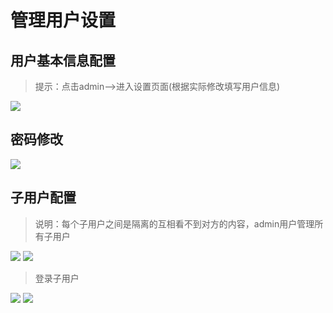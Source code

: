 # 管理用户设置

## 用户基本信息配置

>提示：点击admin-->进入设置页面(根据实际修改填写用户信息)

![](https://image-1302181629.cos.ap-beijing.myqcloud.com/synjq-docs/%E7%94%A8%E6%88%B7%E9%85%8D%E7%BD%AE/%E7%94%A8%E6%88%B7.png)

## 密码修改

![](https://image-1302181629.cos.ap-beijing.myqcloud.com/synjq-docs/%E7%94%A8%E6%88%B7%E9%85%8D%E7%BD%AE/%E5%AF%86%E7%A0%81.png)

## 子用户配置

>说明：每个子用户之间是隔离的互相看不到对方的内容，admin用户管理所有子用户

![](https://image-1302181629.cos.ap-beijing.myqcloud.com/synjq-docs/%E7%94%A8%E6%88%B7%E9%85%8D%E7%BD%AE/%E5%AD%90%E7%94%A8%E6%88%B7.png)
![](https://image-1302181629.cos.ap-beijing.myqcloud.com/synjq-docs/%E7%94%A8%E6%88%B7%E9%85%8D%E7%BD%AE/%E7%94%A8%E6%88%B72.png)

>登录子用户

![](https://image-1302181629.cos.ap-beijing.myqcloud.com/synjq-docs/%E7%94%A8%E6%88%B7%E9%85%8D%E7%BD%AE/%E7%99%BB%E5%BD%95.png)
![](https://image-1302181629.cos.ap-beijing.myqcloud.com/synjq-docs/%E7%94%A8%E6%88%B7%E9%85%8D%E7%BD%AE/%E7%99%BB%E5%BD%952.png)
